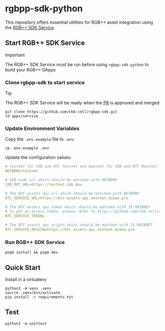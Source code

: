 # rgbpp-sdk-python

This repository offers essential utilities for RGB++ asset integration using the [RGB++ SDK Service](https://github.com/ckb-cell/rgbpp-sdk/tree/feat/rgbpp-sdk-service).

## Start RGB++ SDK Service

> [!IMPORTANT]
> The RGB++ SDK Service must be run before using `rgbpp-sdk-python` to build your RGB++ DApps

### Clone rgbpp-sdk to start service

> [!TIP]
> The RGB++ SDK Service will be ready when the [PR](https://github.com/ckb-cell/rgbpp-sdk/pull/218) is approved and merged

```shell
git clone https://github.com/ckb-cell/rgbpp-sdk.git
cd apps/service
```

### Update Environment Variables

Copy the `.env.example` file to `.env`:

```shell
cp .env.example .env
```

Update the configuration values:

```yml
# testnet for CKB and BTC Testnet and mainnet for CKB and BTC Mainnet, the default value is testnet
NETWORK=testnet

# CKB node url which should be matched with NETWORK
CKB_RPC_URL=https://testnet.ckb.dev

# The BTC assets api url which should be matched with NETWORK
BTC_SERVICE_URL=https://btc-assets-api.testnet.mibao.pro

# The BTC assets api token which should be matched with IS_MAINNET
# To get an access token, please refer to https://github.com/ckb-cell/rgbpp-sdk/tree/develop/packages/service#get-an-access-token
BTC_SERVICE_TOKEN=

# The BTC assets api origin which should be matched with IS_MAINNET
BTC_SERVICE_ORIGIN=https://btc-assets-api.testnet.mibao.pro
```

### Run RGB++ SDK Service

```shell
pnpm install && pnpm dev
```

## Quick Start

Install in a virtualenv

```shell
python3 -m venv .venv
source .venv/bin/activate
pip install -r requirements.txt
```

## Test

```shell
python3 -m unittest
```